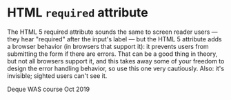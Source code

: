# HTML `required` attribute

The HTML 5 required attribute sounds the same to screen reader users — they hear "required" after the input's label — but the HTML 5 attribute adds a browser behavior (in browsers that support it): it prevents users from submitting the form if there are errors. That can be a good thing in theory, but not all browsers support it, and this takes away some of your freedom to design the error handling behavior, so use this one very cautiously. Also: it's invisible; sighted users can't see it.

Deque WAS course Oct 2019
